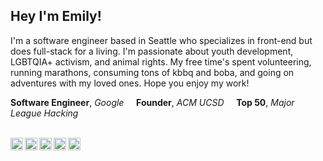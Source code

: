 ###
Hey I'm Emily!
---

I'm a software engineer based in Seattle who specializes in front-end but does full-stack for a living. I'm passionate about youth development, LGBTQIA+ activism, and animal rights.  My free time's spent volunteering, running marathons, consuming tons of kbbq and boba, and going on adventures with my loved ones. Hope you enjoy my work!

**Software Engineer**, _Google_ &nbsp;&nbsp;&nbsp;
**Founder**, _ACM UCSD_ &nbsp;&nbsp;&nbsp;
**Top 50**, _Major League Hacking_
<br/>
<br/>

<a href="https://www.facebook.com/empressily">
  <img align="left" alt="Emily's Facebook" width="20px" src="https://cdn.jsdelivr.net/npm/simple-icons@v3/icons/facebook.svg" />
</a>
<a href="https://www.instagram.com/empress.emi">
  <img align="left" alt="Emily's Instagram" width="20px" src="https://cdn.jsdelivr.net/npm/simple-icons@v3/icons/instagram.svg" />
</a>
<a href="https://linkedin.com/in/emilyhuongnguyen">
  <img align="left" alt="Emily's LinkedIn" width="20px" src="https://cdn.jsdelivr.net/npm/simple-icons@v3/icons/linkedin.svg" />
</a>
<a href="https://www.facebook.com/empressily">
  <img align="left" alt="Emily's Medium" width="20px" src="https://cdn.jsdelivr.net/npm/simple-icons@v3/icons/medium.svg" />
</a>
<a href="https://www.facebook.com/empressily">
  <img align="left" alt="Emily's Strava" width="20px" src="https://cdn.jsdelivr.net/npm/simple-icons@v3/icons/strava.svg" />
</a>

